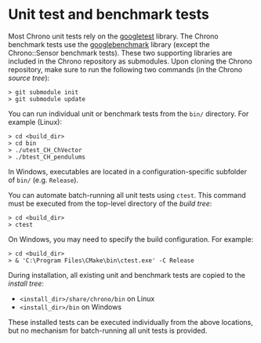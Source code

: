Unit test and benchmark tests
==============

Most Chrono unit tests rely on the [googletest](https://github.com/google/googletest) library. 
The Chrono benchmark tests use the [googlebenchmark](https://github.com/google/benchmark) library (except the Chrono::Sensor benchmark tests).
These two supporting libraries are included in the Chrono repository as submodules.  Upon cloning the Chrono repository, make sure to run the following two commands (in the Chrono *source tree*):
```
> git submodule init
> git submodule update
```

You can run individual unit or benchmark tests from the `bin/` directory.  For example (Linux):
```
> cd <build_dir>
> cd bin
> ./utest_CH_ChVector
> ./btest_CH_pendulums
```
In Windows, executables are located in a configuration-specific subfolder of `bin/` (e.g. `Release`).

You can automate batch-running all unit tests using `ctest`.  This command must be executed from the top-level directory of the *build tree*:
```
> cd <build_dir>
> ctest
```
On Windows, you may need to specify the build configuration. For example:
```
> cd <build_dir>
> & 'C:\Program Files\CMake\bin\ctest.exe' -C Release
```

During installation, all existing unit and benchmark tests are copied to the *install tree*:
- `<install_dir>/share/chrono/bin` on Linux
- `<install_dir>/bin` on Windows

These installed tests can be executed individually from the above locations, but no mechanism for batch-running all unit tests is provided.
